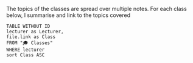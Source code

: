 
The topics of the classes are spread over multiple notes. For each class below, I summarise and link to the topics covered

```dataview
TABLE WITHOUT ID
lecturer as Lecturer,
file.link as Class
FROM "🎓 Classes"
WHERE lecturer
sort Class ASC
```
